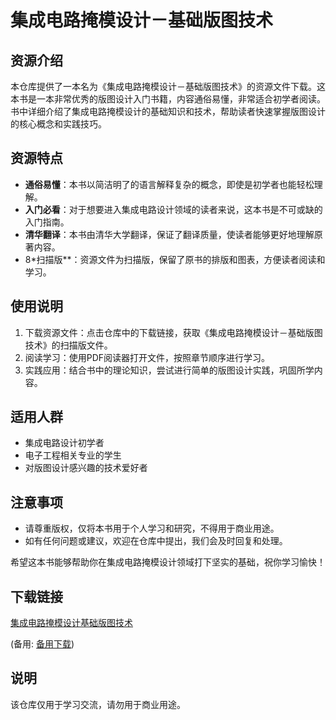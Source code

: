 # 集成电路掩模设计－基础版图技术

## 资源介绍

本仓库提供了一本名为《集成电路掩模设计－基础版图技术》的资源文件下载。这本书是一本非常优秀的版图设计入门书籍，内容通俗易懂，非常适合初学者阅读。书中详细介绍了集成电路掩模设计的基础知识和技术，帮助读者快速掌握版图设计的核心概念和实践技巧。

## 资源特点

- **通俗易懂**：本书以简洁明了的语言解释复杂的概念，即使是初学者也能轻松理解。
- **入门必看**：对于想要进入集成电路设计领域的读者来说，这本书是不可或缺的入门指南。
- **清华翻译**：本书由清华大学翻译，保证了翻译质量，使读者能够更好地理解原著内容。
- 8*扫描版**：资源文件为扫描版，保留了原书的排版和图表，方便读者阅读和学习。

## 使用说明

1. 下载资源文件：点击仓库中的下载链接，获取《集成电路掩模设计－基础版图技术》的扫描版文件。
2. 阅读学习：使用PDF阅读器打开文件，按照章节顺序进行学习。
3. 实践应用：结合书中的理论知识，尝试进行简单的版图设计实践，巩固所学内容。

## 适用人群

- 集成电路设计初学者
- 电子工程相关专业的学生
- 对版图设计感兴趣的技术爱好者

## 注意事项

- 请尊重版权，仅将本书用于个人学习和研究，不得用于商业用途。
- 如有任何问题或建议，欢迎在仓库中提出，我们会及时回复和处理。

希望这本书能够帮助你在集成电路掩模设计领域打下坚实的基础，祝你学习愉快！

## 下载链接
[集成电路掩模设计基础版图技术](https://pan.quark.cn/s/98bfb45ceacc) 

(备用: [备用下载](https://pan.baidu.com/s/1-JMNo9qVy2xF7hTma2M6cQ?pwd=1234))

## 说明

该仓库仅用于学习交流，请勿用于商业用途。
